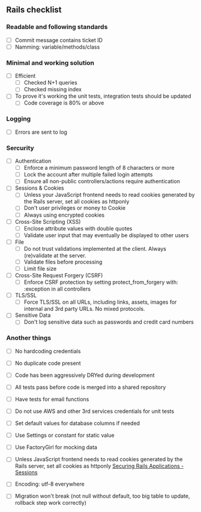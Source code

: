 ## Rails checklist
### Readable and following standards
- [ ] Commit message contains ticket ID
- [ ] Namming: variable/methods/class
### Minimal and working solution
- [ ] Efficient
  - [ ] Checked N+1 queries
  - [ ] Checked missing index
- [ ] To prove it's working the unit tests, integration tests should be updated
  - [ ] Code coverage is 80% or above
### Logging
- [ ] Errors are sent to log
### Sercurity
- [ ] Authentication
  - [ ] Enforce a minimum password length of 8 characters or more
  - [ ] Lock the account after multiple failed login attempts
  - [ ] Ensure all non-public controllers/actions require authentication
- [ ] Sessions & Cookies
  - [ ] Unless your JavaScript frontend needs to read cookies generated by the Rails server, set all cookies as httponly
  - [ ] Don't user privileges or money to Cookie
  - [ ] Always using encrypted cookies
- [ ] Cross-Site Scripting (XSS)
  - [ ] Enclose attribute values with double quotes
  - [ ] Validate user input that may eventually be displayed to other users
- [ ] File
  - [ ] Do not trust validations implemented at the client. Always (re)validate at the server.
  - [ ] Validate files before processing
  - [ ] Limit file size
- [ ] Cross-Site Request Forgery (CSRF)
  - [ ] Enforce CSRF protection by setting protect_from_forgery with: :exception in all controllers
- [ ] TLS/SSL
  - [ ] Force TLS/SSL on all URLs, including links, assets, images for internal and 3rd party URLs. No mixed protocols.
- [ ] Sensitive Data
  - [ ] Don't log sensitive data such as passwords and credit card numbers
### Another things
- [ ] No hardcoding credentials
- [ ] No duplicate code present
- [ ] Code has been aggressively DRYed during development
- [ ] All tests pass before code is merged into a shared repository
- [ ] Have tests for email functions
- [ ] Do not use AWS and other 3rd services credentials for unit tests

- [ ] Set default values for database columns if needed
- [ ] Use Settings or constant for static value
- [ ] Use FactoryGirl for mocking data
- [ ] Unless JavaScript frontend needs to read cookies generated by the Rails server, set all cookies as httponly [Securing Rails Applications - Sessions](http://guides.rubyonrails.org/security.html#sessions)
- [ ] Encoding: utf-8 everywhere
- [ ] Migration won't break (not null without default, too big table to update, rollback step work correctly)
